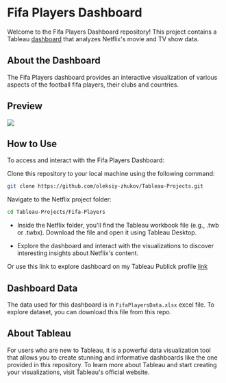 # Fifa Players Dashboard
Welcome to the Fifa Players Dashboard repository! This project contains a Tableau [dashboard](https://public.tableau.com/shared/S9Y78ZNF7?:display_count=n&:origin=viz_share_link) that analyzes Netflix's movie and TV show data.

## About the Dashboard
The Fifa Players dashboard provides an interactive visualization of various aspects of the football fifa players, their clubs and countries.

## Preview
<img src="https://github.com/Oleksiy-Zhukov/Tableau-Projects/assets/75014961/bcd7eac5-1e6b-43cb-84ea-883f4b27ae50">

## How to Use

To access and interact with the Fifa Players Dashboard:

Clone this repository to your local machine using the following command:

  ```bash
  git clone https://github.com/oleksiy-zhukov/Tableau-Projects.git
  ```
Navigate to the Netflix project folder:

  ```bash
  cd Tableau-Projects/Fifa-Players

  ```
  * Inside the Netflix folder, you'll find the Tableau workbook file (e.g., .twb or .twbx). Download the file and open it using Tableau Desktop.

  * Explore the dashboard and interact with the visualizations to discover interesting insights about Netflix's content.

Or use this link to explore dashboard on my Tableau Publick profile [link](https://public.tableau.com/shared/S9Y78ZNF7?:display_count=n&:origin=viz_share_link)

## Dashboard Data
The data used for this dashboard is in `FifaPlayersData.xlsx` excel file. To explore dataset, you can download this file from this repo. 

## About Tableau
For users who are new to Tableau, it is a powerful data visualization tool that allows you to create stunning and informative dashboards like the one provided in this repository. To learn more about Tableau and start creating your visualizations, visit Tableau's official website.
